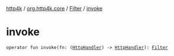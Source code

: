 [http4k](../../index.md) / [org.http4k.core](../index.md) / [Filter](index.md) / [invoke](./invoke.md)

# invoke

`operator fun invoke(fn: (`[`HttpHandler`](../-http-handler.md)`) -> `[`HttpHandler`](../-http-handler.md)`): `[`Filter`](index.md)